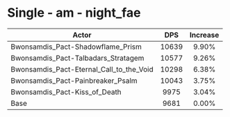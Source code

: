 # Single - am - night_fae
| Actor | DPS | Increase |
|---|:---:|:---:|
|Bwonsamdis_Pact-Shadowflame_Prism|10639|9.90%|
|Bwonsamdis_Pact-Talbadars_Stratagem|10577|9.26%|
|Bwonsamdis_Pact-Eternal_Call_to_the_Void|10298|6.38%|
|Bwonsamdis_Pact-Painbreaker_Psalm|10043|3.75%|
|Bwonsamdis_Pact-Kiss_of_Death|9975|3.04%|
|Base|9681|0.00%|

